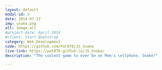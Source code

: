 ```yaml
---
layout: default
modal-id: 5
date: 2014-07-17
img: snake.png
alt: image-alt
#project-date: April 2014
#client: Start Bootstrap
category: Web Development
code: https://github.com/Pat878/JS_Snake
live-link: https://pat878.github.io/JS_Snake/
description: "The coolest game to ever be on Mom's cellphone. Snake!"

---
```

